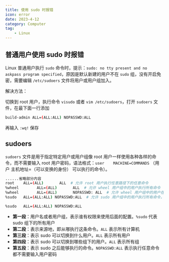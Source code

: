 ```yaml
---
title: 使用 sudo 时报错
icon: error
date: 2023-4-12
category: Computer
tag:
    - Linux
---
```


## 普通用户使用 sudo 时报错

Linux 普通用户执行 `sudo` 命令时，提示：`sudo: no tty present and no askpass program specified`，原因是默认新建的用户不在 `sudo` 组，没有开启免密，需要编辑 `/etc/sudoers` 文件将用户或用户组加入。

解决方法：

切换到 root 用户，执行命令 `visudo` 或者 `vim /etc/sudoers`，打开 `sudoers` 文件，在最下面一行添加

```bash
build-admin ALL=(ALL:ALL) NOPASSWD:ALL
```

再输入 `:wq!` 保存

## sudoers

`sudoers` 文件是用于指定特定用户或用户组像 root 用户一样使用各种各样的命令，而不需要输入 root 用户密码，语法格式：`user    MACHINE=COMMANDS` （用户 主机地址=（可以变换的身份） 可以执行的命令）。

```bash
......省略部分内容
root    ALL=(ALL)       ALL  # 允许 root 用户执行任意路径下的任意命令
%wheel        ALL=(ALL)       ALL  # 允许 wheel 用户组中的用户执行所有命令
%wheel        ALL=(ALL)       NOPASSWD: ALL  # 允许 wheel 用户组中的用户在不输入该用户的密码的情况下使用所有命令
%sudo   ALL=(ALL:ALL) NOPASSWD:ALL  # 允许 sudo 用户组中的用户执行所有命令，且不需要输入用户密码
```

```bash
%sudo   ALL=(ALL:ALL) NOPASSWD:ALL
```

- **第一段**：用户名或者用户组，表示谁有权限来使用后面的配置。`%sudo` 代表 sudo 组下的所有用户
- **第二段**：表示来源地，即从哪执行这条命令。`ALL` 表示所有计算机
- **第三段**：表示 sudo 可以切换到什么用户。`ALL` 表示所有用户
- **第四段**：表示 sudo 可以切换到哪些组下的用户。`ALL` 表示所有组
- **第五段**：表示 sudo 之后能够执行的命令。`NOPASSWD:ALL` 表示执行任意命令都不需要输入用户密码
